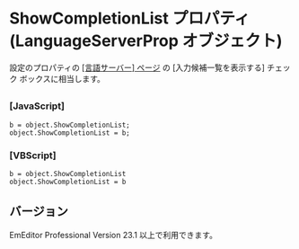 # ShowCompletionList プロパティ (LanguageServerProp オブジェクト)

設定のプロパティの [\[言語サーバー\] ページ](../../dlg/properties/language_server/index) の \[入力候補一覧を表示する\] チェック ボックスに相当します。

## 

### \[JavaScript\]

```
b = object.ShowCompletionList;
object.ShowCompletionList = b;
```

### \[VBScript\]

```
b = object.ShowCompletionList
object.ShowCompletionList = b
```

## バージョン

EmEditor Professional Version 23.1 以上で利用できます。
